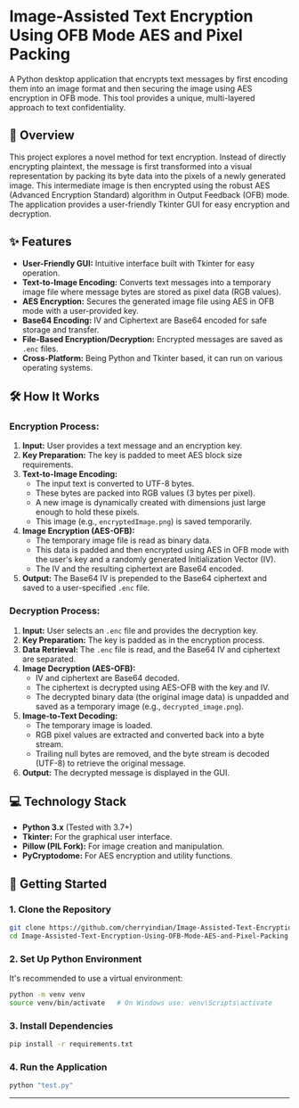 # Image-Assisted Text Encryption Using OFB Mode AES and Pixel Packing
A Python desktop application that encrypts text messages by first encoding them into an image format and then securing the image using AES encryption in OFB mode. This tool provides a unique, multi-layered approach to text confidentiality.


## 🌟 Overview

This project explores a novel method for text encryption. Instead of directly encrypting plaintext, the message is first transformed into a visual representation by packing its byte data into the pixels of a newly generated image. This intermediate image is then encrypted using the robust AES (Advanced Encryption Standard) algorithm in Output Feedback (OFB) mode. The application provides a user-friendly Tkinter GUI for easy encryption and decryption.

## ✨ Features

* **User-Friendly GUI:** Intuitive interface built with Tkinter for easy operation.
* **Text-to-Image Encoding:** Converts text messages into a temporary image file where message bytes are stored as pixel data (RGB values).
* **AES Encryption:** Secures the generated image file using AES in OFB mode with a user-provided key.
* **Base64 Encoding:** IV and Ciphertext are Base64 encoded for safe storage and transfer.
* **File-Based Encryption/Decryption:** Encrypted messages are saved as `.enc` files.
* **Cross-Platform:** Being Python and Tkinter based, it can run on various operating systems.

## 🛠️ How It Works

### Encryption Process:
1.  **Input:** User provides a text message and an encryption key.
2.  **Key Preparation:** The key is padded to meet AES block size requirements.
3.  **Text-to-Image Encoding:**
    * The input text is converted to UTF-8 bytes.
    * These bytes are packed into RGB values (3 bytes per pixel).
    * A new image is dynamically created with dimensions just large enough to hold these pixels.
    * This image (e.g., `encryptedImage.png`) is saved temporarily.
4.  **Image Encryption (AES-OFB):**
    * The temporary image file is read as binary data.
    * This data is padded and then encrypted using AES in OFB mode with the user's key and a randomly generated Initialization Vector (IV).
    * The IV and the resulting ciphertext are Base64 encoded.
5.  **Output:** The Base64 IV is prepended to the Base64 ciphertext and saved to a user-specified `.enc` file.

### Decryption Process:
1.  **Input:** User selects an `.enc` file and provides the decryption key.
2.  **Key Preparation:** The key is padded as in the encryption process.
3.  **Data Retrieval:** The `.enc` file is read, and the Base64 IV and ciphertext are separated.
4.  **Image Decryption (AES-OFB):**
    * IV and ciphertext are Base64 decoded.
    * The ciphertext is decrypted using AES-OFB with the key and IV.
    * The decrypted binary data (the original image data) is unpadded and saved as a temporary image (e.g., `decrypted_image.png`).
5.  **Image-to-Text Decoding:**
    * The temporary image is loaded.
    * RGB pixel values are extracted and converted back into a byte stream.
    * Trailing null bytes are removed, and the byte stream is decoded (UTF-8) to retrieve the original message.
6.  **Output:** The decrypted message is displayed in the GUI.

## 💻 Technology Stack

* **Python 3.x** (Tested with 3.7+)
* **Tkinter:** For the graphical user interface.
* **Pillow (PIL Fork):** For image creation and manipulation.
* **PyCryptodome:** For AES encryption and utility functions.

## 🚀 Getting Started

### 1. Clone the Repository

```bash
git clone https://github.com/cherryindian/Image-Assisted-Text-Encryption-Using-OFB-Mode-AES-and-Pixel-Packing.git
cd Image-Assisted-Text-Encryption-Using-OFB-Mode-AES-and-Pixel-Packing
```

### 2. Set Up Python Environment

It's recommended to use a virtual environment:

```bash
python -m venv venv
source venv/bin/activate   # On Windows use: venv\Scripts\activate
```

### 3. Install Dependencies

```bash
pip install -r requirements.txt
```



### 4. Run the Application

```bash
python "test.py"
```


---
